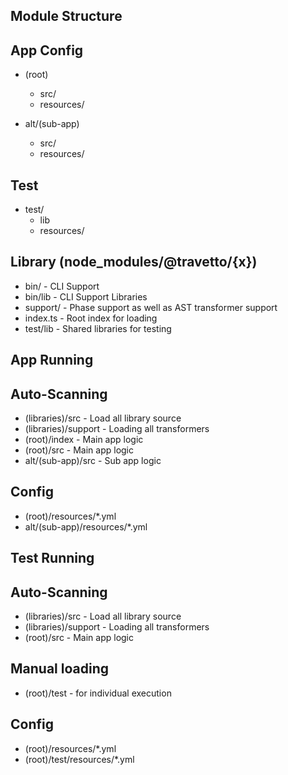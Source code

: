 Module Structure
-----------------
## App Config
* (root)
  * src/
  * resources/

* alt/(sub-app)
  * src/  
  * resources/
  
## Test
* test/
  * lib
  * resources/

## Library (node_modules/@travetto/{x})
* bin/  - CLI Support
* bin/lib - CLI Support Libraries
* support/ - Phase support as well as AST transformer support
* index.ts - Root index for loading
* test/lib - Shared libraries for testing

App Running
-----------------------------
## Auto-Scanning
* (libraries)/src - Load all library source
* (libraries)/support - Loading all transformers
* (root)/index - Main app logic
* (root)/src - Main app logic
* alt/(sub-app)/src - Sub app logic

## Config
* (root)/resources/*.yml
* alt/(sub-app)/resources/*.yml

Test Running
-----------------------------
## Auto-Scanning
* (libraries)/src - Load all library source
* (libraries)/support - Loading all transformers
* (root)/src - Main app logic

## Manual loading
* (root)/test - for individual execution

## Config
* (root)/resources/*.yml
* (root)/test/resources/*.yml
